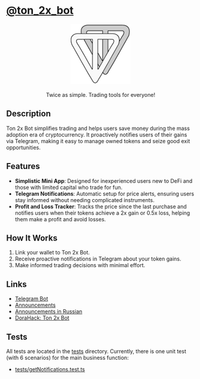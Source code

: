 # [@ton_2x_bot](https://t.me/ton_2x_bot)

<p align="center">
    <img alt="Ton 2x Bot" src="./frontend/public/logo.png" style='width: 160px;' />
    <br></br>
    Twice as simple. Trading tools for everyone!
</p>


## Description

Ton 2x Bot simplifies trading and helps users save money during the mass adoption era of cryptocurrency.
It proactively notifies users of their gains via Telegram, making it easy to manage owned tokens and seize good exit opportunities.

## Features

- **Simplistic Mini App**: Designed for inexperienced users new to DeFi and those with limited capital who trade for fun.
- **Telegram Notifications**: Automatic setup for price alerts, ensuring users stay informed without needing complicated instruments.
- **Profit and Loss Tracker**: Tracks the price since the last purchase and notifies users when their tokens achieve a 2x gain or 0.5x loss, helping them make a profit and avoid losses.

## How It Works

1. Link your wallet to Ton 2x Bot.
2. Receive proactive notifications in Telegram about your token gains.
3. Make informed trading decisions with minimal effort.

## Links

- [Telegram Bot](https://t.me/ton_2x_bot)
- [Announcements](https://t.me/ton_2x_en)
- [Announcements in Russian](https://t.me/ton_2x_ru)
- [DoraHack: Ton 2x Bot](https://dorahacks.io/buidl/13230)

## Tests

All tests are located in the [tests](./tests) directory. Currently, there is one unit test (with 6 scenarios) for the main business function:

- [tests/getNotifications.test.ts](./tests/getNotifications.test.ts)
